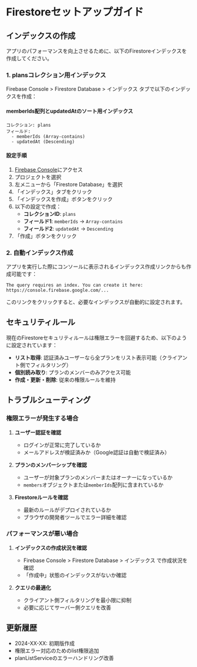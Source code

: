 # Firestoreセットアップガイド

## インデックスの作成

アプリのパフォーマンスを向上させるために、以下のFirestoreインデックスを作成してください。

### 1. plansコレクション用インデックス

Firebase Console > Firestore Database > インデックス タブで以下のインデックスを作成：

#### memberIds配列とupdatedAtのソート用インデックス

```
コレクション: plans
フィールド:
  - memberIds (Array-contains)
  - updatedAt (Descending)
```

#### 設定手順

1. [Firebase Console](https://console.firebase.google.com/)にアクセス
2. プロジェクトを選択
3. 左メニューから「Firestore Database」を選択
4. 「インデックス」タブをクリック
5. 「インデックスを作成」ボタンをクリック
6. 以下の設定で作成：
   - **コレクションID**: `plans`
   - **フィールド1**: `memberIds` → `Array-contains`
   - **フィールド2**: `updatedAt` → `Descending`
7. 「作成」ボタンをクリック

### 2. 自動インデックス作成

アプリを実行した際にコンソールに表示されるインデックス作成リンクからも作成可能です：

```
The query requires an index. You can create it here: https://console.firebase.google.com/...
```

このリンクをクリックすると、必要なインデックスが自動的に設定されます。

## セキュリティルール

現在のFirestoreセキュリティルールは権限エラーを回避するため、以下のように設定されています：

- **リスト取得**: 認証済みユーザーなら全プランをリスト表示可能（クライアント側でフィルタリング）
- **個別読み取り**: プランのメンバーのみアクセス可能
- **作成・更新・削除**: 従来の権限ルールを維持

## トラブルシューティング

### 権限エラーが発生する場合

1. **ユーザー認証を確認**
   - ログインが正常に完了しているか
   - メールアドレスが検証済みか（Google認証は自動で検証済み）

2. **プランのメンバーシップを確認**
   - ユーザーが対象プランのメンバーまたはオーナーになっているか
   - `members`オブジェクトまたは`memberIds`配列に含まれているか

3. **Firestoreルールを確認**
   - 最新のルールがデプロイされているか
   - ブラウザの開発者ツールでエラー詳細を確認

### パフォーマンスが悪い場合

1. **インデックスの作成状況を確認**
   - Firebase Console > Firestore Database > インデックス で作成状況を確認
   - 「作成中」状態のインデックスがないか確認

2. **クエリの最適化**
   - クライアント側フィルタリングを最小限に抑制
   - 必要に応じてサーバー側クエリを改善

## 更新履歴

- 2024-XX-XX: 初期版作成
- 権限エラー対応のためのlist権限追加
- planListServiceのエラーハンドリング改善
